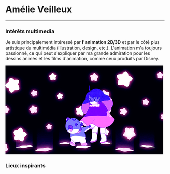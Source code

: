 # Amélie Veilleux
---------------
### Intérêts multimedia
Je suis principalement intéressé par **l'animation 2D/3D** et par le côté plus artistique du multimédia (illustration, design, etc.). L'animation m'a toujours passionné, ce qui peut s'expliquer par ma grande admiration pour les dessins animés et les films d'animation, comme ceux produits par Disney.

![Image](beeandpuppucatghif.gif)

### Lieux inspirants
